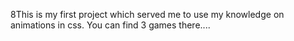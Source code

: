 8This is my first project which served me to use my knowledge on animations in css.
You can find 3 games there....

